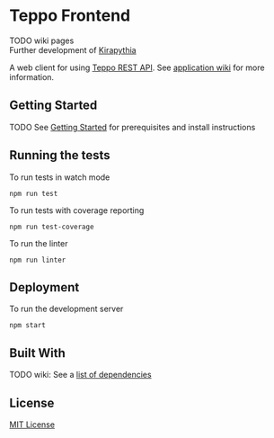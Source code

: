 # Teppo Frontend

TODO wiki pages   
Further development of [Kirapythia](https://github.com/kirapythia)

A web client for using [Teppo REST API](../../../teppo-backend). See [application wiki](../../wiki/) for more information.

## Getting Started

TODO See [Getting Started](../../wiki/Getting-Started) for prerequisites and install instructions

## Running the tests

To run tests in watch mode
```
npm run test
```

To run tests with coverage reporting
```
npm run test-coverage
```

To run the linter
```
npm run linter
```

## Deployment

To run the development server
```
npm start
```

## Built With

TODO wiki: See a [list of dependencies](../../wiki/List-of-dependencies )

## License
[MIT License](./LICENSE)
